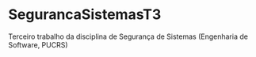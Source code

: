 # SegurancaSistemasT3
Terceiro trabalho da disciplina de Segurança de Sistemas (Engenharia de Software, PUCRS)

